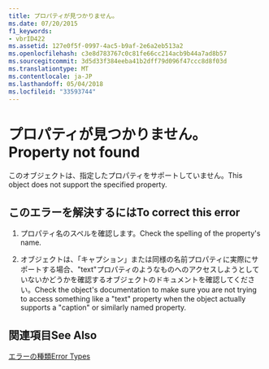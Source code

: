 ```yaml
---
title: プロパティが見つかりません。
ms.date: 07/20/2015
f1_keywords:
- vbrID422
ms.assetid: 127e0f5f-0997-4ac5-b9af-2e6a2eb513a2
ms.openlocfilehash: c3e8d783767c0c81fe66cc214acb9b44a7ad8b57
ms.sourcegitcommit: 3d5d33f384eeba41b2dff79d096f47ccc8d8f03d
ms.translationtype: MT
ms.contentlocale: ja-JP
ms.lasthandoff: 05/04/2018
ms.locfileid: "33593744"
---
```

# <a name="property-not-found"></a><span data-ttu-id="f1a06-102">プロパティが見つかりません。</span><span class="sxs-lookup"><span data-stu-id="f1a06-102">Property not found</span></span>
<span data-ttu-id="f1a06-103">このオブジェクトは、指定したプロパティをサポートしていません。</span><span class="sxs-lookup"><span data-stu-id="f1a06-103">This object does not support the specified property.</span></span>  
  
## <a name="to-correct-this-error"></a><span data-ttu-id="f1a06-104">このエラーを解決するには</span><span class="sxs-lookup"><span data-stu-id="f1a06-104">To correct this error</span></span>  
  
1.  <span data-ttu-id="f1a06-105">プロパティ名のスペルを確認します。</span><span class="sxs-lookup"><span data-stu-id="f1a06-105">Check the spelling of the property's name.</span></span>  
  
2.  <span data-ttu-id="f1a06-106">オブジェクトは、「キャプション」または同様の名前プロパティに実際にサポートする場合、"text"プロパティのようなものへのアクセスしようとしていないかどうかを確認するオブジェクトのドキュメントを確認してください。</span><span class="sxs-lookup"><span data-stu-id="f1a06-106">Check the object's documentation to make sure you are not trying to access something like a "text" property when the object actually supports a "caption" or similarly named property.</span></span>  
  
## <a name="see-also"></a><span data-ttu-id="f1a06-107">関連項目</span><span class="sxs-lookup"><span data-stu-id="f1a06-107">See Also</span></span>  
 [<span data-ttu-id="f1a06-108">エラーの種類</span><span class="sxs-lookup"><span data-stu-id="f1a06-108">Error Types</span></span>](../../../visual-basic/programming-guide/language-features/error-types.md)
